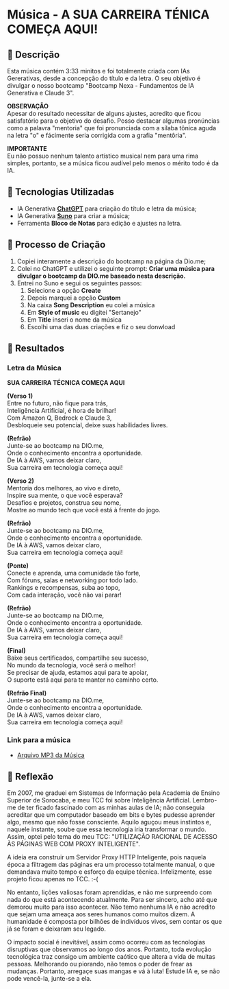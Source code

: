 # Música - A SUA CARREIRA TÉNICA COMEÇA AQUI!

## 📒 Descrição
Esta música contém 3:33 minitos e foi totalmente criada com IAs Gererativas, desde a concepção do título e da letra. O seu objetivo é divulgar o nosso bootcamp "Bootcamp Nexa - Fundamentos de IA Generativa e Claude 3". 

**OBSERVAÇÃO**  
Apesar do resultado necessitar de alguns ajustes, acredito que ficou satisfatório para o objetivo do desafio. Posso destacar algumas pronúncias como a palavra "mentoria" que foi pronunciada com a sílaba tônica aguda na letra "o" e fácimente seria corrigida com a grafia "mentôria".

**IMPORTANTE**  
Eu não possuo nenhum talento artístico musical nem para uma rima simples, portanto, se a música ficou audível pelo menos o mérito todo é da IA.

## 🤖 Tecnologias Utilizadas
- IA Generativa **[ChatGPT](https://chat.openai.com)** para criação do título e letra da música;
- IA Generativa **[Suno](https://suno.com/)** para criar a música;
- Ferramenta **Bloco de Notas** para edição e ajustes na letra.

## 🧐 Processo de Criação
1. Copiei interamente a descrição do bootcamp na página da Dio.me;
2. Colei no ChatGPT e utilizei o seguinte prompt: **Criar uma música para divulgar o bootcamp da DIO.me baseado nesta descrição.**
3. Entrei no Suno e segui os seguintes passos:
   1. Selecione a opção **Create**
   2. Depois marquei a opção **Custom**
   3. Na caixa **Song Description** eu colei a música
   4. Em **Style of music** eu digitei "Sertanejo"
   5. Em **Title** inseri o nome da música
   6. Escolhi uma das duas criações e fiz o seu donwload

## 🚀 Resultados
### Letra da Música
**SUA CARREIRA TÉCNICA COMEÇA AQUI**

**(Verso 1)**  
Entre no futuro, não fique para trás,  
Inteligência Artificial, é hora de brilhar!  
Com Amazon Q, Bedrock e Claude 3,  
Desbloqueie seu potencial, deixe suas habilidades livres.  


**(Refrão)**  
Junte-se ao bootcamp na DIO.me,  
Onde o conhecimento encontra a oportunidade.  
De IA à AWS, vamos deixar claro,  
Sua carreira em tecnologia começa aqui!  


**(Verso 2)**  
Mentoria dos melhores, ao vivo e direto,  
Inspire sua mente, o que você esperava?  
Desafios e projetos, construa seu nome,  
Mostre ao mundo tech que você está à frente do jogo.  


**(Refrão)**  
Junte-se ao bootcamp na DIO.me,  
Onde o conhecimento encontra a oportunidade.  
De IA à AWS, vamos deixar claro,  
Sua carreira em tecnologia começa aqui!  

**(Ponte)**  
Conecte e aprenda, uma comunidade tão forte,  
Com fóruns, salas e networking por todo lado.  
Rankings e recompensas, suba ao topo,  
Com cada interação, você não vai parar!  


**(Refrão)**  
Junte-se ao bootcamp na DIO.me,  
Onde o conhecimento encontra a oportunidade.  
De IA à AWS, vamos deixar claro,  
Sua carreira em tecnologia começa aqui!  


**(Final)**  
Baixe seus certificados, compartilhe seu sucesso,  
No mundo da tecnologia, você será o melhor!  
Se precisar de ajuda, estamos aqui para te apoiar,  
O suporte está aqui para te manter no caminho certo.  


**(Refrão Final)**  
Junte-se ao bootcamp na DIO.me,  
Onde o conhecimento encontra a oportunidade.  
De IA à AWS, vamos deixar claro,  
Sua carreira em tecnologia começa aqui!  


### Link para a música
- [Arquivo MP3 da Música](/Sua_Carreira_Tech_Comeca_Aqui.mp3)

## 💭 Reflexão
Em 2007, me graduei em Sistemas de Informação pela Academia de Ensino Superior de Sorocaba, e meu TCC foi sobre Inteligência Artificial. Lembro-me de ter ficado fascinado com as minhas aulas de IA; não conseguia acreditar que um computador baseado em bits e bytes pudesse aprender algo, mesmo que não fosse consciente. Aquilo aguçou meus instintos e, naquele instante, soube que essa tecnologia iria transformar o mundo. Assim, optei pelo tema do meu TCC: "UTILIZAÇÃO RACIONAL DE ACESSO ÀS PÁGINAS WEB COM PROXY INTELIGENTE".

A ideia era construir um Servidor Proxy HTTP Inteligente, pois naquela época a filtragem das páginas era um processo totalmente manual, o que demandava muito tempo e esforço da equipe técnica. Infelizmente, esse projeto ficou apenas no TCC. :-(

No entanto, lições valiosas foram aprendidas, e não me surpreendo com nada do que está acontecendo atualmente. Para ser sincero, acho até que demorou muito para isso acontecer. Não temo nenhuma IA e não acredito que sejam uma ameaça aos seres humanos como muitos dizem. A humanidade é composta por bilhões de indivíduos vivos, sem contar os que já se foram e deixaram seu legado.

O impacto social é inevitável, assim como ocorreu com as tecnologias disruptivas que observamos ao longo dos anos. Portanto, toda evolução tecnológica traz consigo um ambiente caótico que altera a vida de muitas pessoas. Melhorando ou piorando, não temos o poder de frear as mudanças. Portanto, arregaçe suas mangas e vá à luta! Estude IA e, se não pode vencê-la, junte-se a ela.
